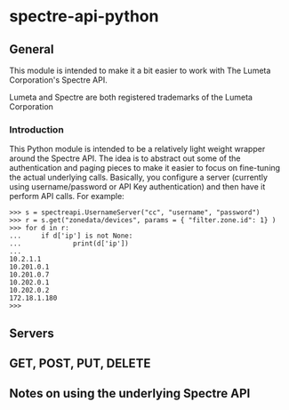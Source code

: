 # spectre-api-python

## General
This module is intended to make it a bit easier to work with
The Lumeta Corporation's Spectre API.

Lumeta and Spectre are both registered trademarks of the Lumeta Corporation

### Introduction
This Python module is intended to be a relatively light weight wrapper around the Spectre API.
The idea is to abstract out some of the authentication and paging pieces to make it easier to
focus on fine-tuning the actual underlying calls.  Basically, you configure a server
(currently using username/password or API Key authentication) and then have it perform API calls.
For example:
```
>>> s = spectreapi.UsernameServer("cc", "username", "password")
>>> r = s.get("zonedata/devices", params = { "filter.zone.id": 1} )
>>> for d in r:
...     if d['ip'] is not None:
...             print(d['ip'])
...
10.2.1.1
10.201.0.1
10.201.0.7
10.202.0.1
10.202.0.2
172.18.1.180
>>>
```
## Servers

## GET, POST, PUT, DELETE

## Notes on using the underlying Spectre API

